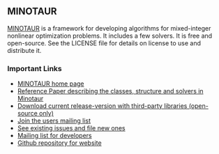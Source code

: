 ## MINOTAUR

[MINOTAUR](https://minotaur-solver.github.io/) is a framework for developing algorithms for mixed-integer nonlinear
optimization problems. It includes a few solvers. It is free and open-source.
See the LICENSE file for details on license to use and distribute it.

### Important Links
* [MINOTAUR home page](https://minotaur-solver.github.io/)
* [Reference Paper describing the classes, structure and solvers in
  Minotaur](http://www.optimization-online.org/DB_HTML/2017/10/6275.html)
* [Download current release-version with third-party libraries (open-source
  only)](https://minotaur-solver.github.io/#download)
* [Join the users mailing list](https://lists.mcs.anl.gov/mailman/listinfo/minotaur)
* [See existing issues and file new ones](https://github.com/minotaur-solver/minotaur/issues)
* [Mailing list for developers](https://lists.mcs.anl.gov/mailman/listinfo/minotaur-dev)
* [Github repository for website](https://github.com/minotaur-solver/minotaur-solver.github.io)


